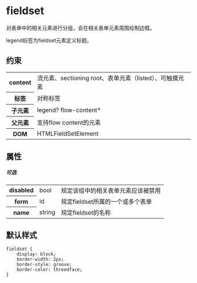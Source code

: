 # fieldset

对表单中的相关元素进行分组，会在相关表单元素周围绘制边框。

legend标签为fieldset元素定义标题。

## 约束

<table>
<tr>
    <th>content</th>
    <td>流元素、sectioning root、表单元素（listed）、可触摸元素</td>
</tr>
<tr>
    <th>标签</th>
    <td>对称标签</td>
</tr>
<tr>
    <th>子元素</th>
    <td>legend? flow-content*</td>
</tr>
<tr>
    <th>父元素</th>
    <td>支持flow content的元素</td>
</tr>
<tr>
    <th>DOM</th>
    <td>HTMLFieldSetElement</td>
</tr>
</table>

## 属性

##### 可选

<table>
<tr>
    <th>disabled</th>
    <td>bool</td>
    <td>规定该组中的相关表单元素应该被禁用</td>
</tr>
<tr>
    <th>form</th>
    <td>id</td>
    <td>规定fieldset所属的一个或多个表单</td>
</tr>
<tr>
    <th>name</th>
    <td>string</td>
    <td>规定fieldset的名称</td>
</tr>
</table>

## 默认样式

```
fieldset {
    display: block;
    border-width: 2px;
    border-style: groove;
    border-color: threedface;
}
```